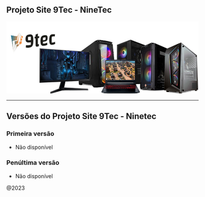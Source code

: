 ## Projeto Site 9Tec - NineTec

<img src="banner2.jpg" width="800px"/>

<hr/>

## Versões do Projeto Site 9Tec - Ninetec

### Primeira versão
- Não disponível

### Penúltima versão 
- Não disponível

@2023